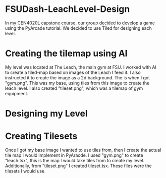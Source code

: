 # FSUDash-LeachLevel-Design
In my CEN4020L capstone course, our group decided to develop a game using the PyArcade tutorial. We decided to use Tiled for designing each level.

# Creating the tilemap using AI
My level was located at The Leach, the main gym at FSU. I worked with AI to create a tiled-map based on images of the Leach I feed it. I also instructed it to create the image as a 2d background. The is when I got "gym.png". This was my base, using tiles from this image to create the leach level. I also created "tileset.png", which was a tilemap of gym equipment.

# Designing my Level
  # Creating Tilesets
  Once I got my base image I wanted to use tiles from, then I create the actual tile map I would implement in PyAracde. I used "gym.png" to create "leach.tsx", this is the map I would take tiles from to create my level. Additionally, from "tileset.png" I created tileset.tsx. These files were the tilesets I would use.


